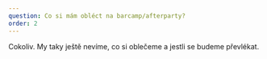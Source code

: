 ```yaml
---
question: Co si mám obléct na barcamp/afterparty?
order: 2
---
```

Cokoliv. My taky ještě nevíme, co si oblečeme a jestli se budeme převlékat. 